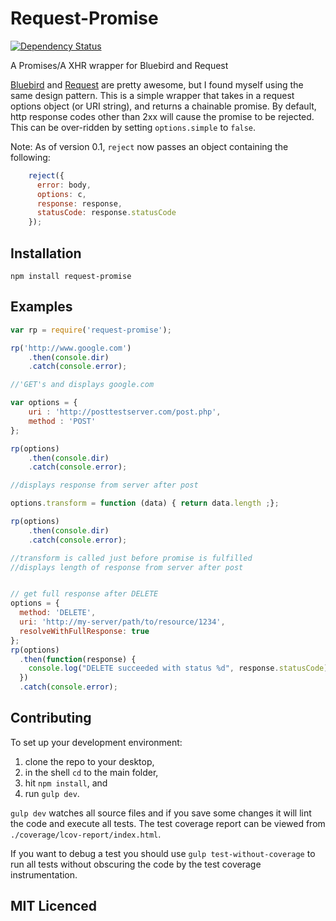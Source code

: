 # Request-Promise

[![Dependency Status](https://david-dm.org/tyabonil/request-promise.svg)](https://david-dm.org/tyabonil/request-promise)

A Promises/A XHR wrapper for Bluebird and Request

[Bluebird](https://github.com/petkaantonov/bluebird) and
[Request](https://github.com/mikeal/request) are pretty awesome, but I found
myself using the same design pattern.  This is a simple wrapper that takes in a
request options object (or URI string), and returns a chainable promise.  By
default, http response codes other than 2xx will cause the promise to
be rejected.  This can be over-ridden by setting `options.simple` to `false`.

Note: As of version 0.1, `reject` now passes  an object containing the following:
```js    
    reject({
      error: body,
      options: c,
      response: response,
      statusCode: response.statusCode
    });
```

## Installation

`npm install request-promise`

## Examples

``` js
var rp = require('request-promise');

rp('http://www.google.com')
    .then(console.dir)
    .catch(console.error);

//'GET's and displays google.com

var options = {
    uri : 'http://posttestserver.com/post.php',
    method : 'POST'
}; 

rp(options)
    .then(console.dir)
    .catch(console.error);

//displays response from server after post

options.transform = function (data) { return data.length ;};

rp(options)
    .then(console.dir)
    .catch(console.error);

//transform is called just before promise is fulfilled
//displays length of response from server after post


// get full response after DELETE
options = {
  method: 'DELETE',
  uri: 'http://my-server/path/to/resource/1234',
  resolveWithFullResponse: true
};
rp(options)
  .then(function(response) {
    console.log("DELETE succeeded with status %d", response.statusCode);
  })
  .catch(console.error);
```

## Contributing

To set up your development environment:

1. clone the repo to your desktop,
2. in the shell `cd` to the main folder,
3. hit `npm install`, and
4. run `gulp dev`.

`gulp dev` watches all source files and if you save some changes it will lint the code and execute all tests. The test coverage report can be viewed from `./coverage/lcov-report/index.html`.

If you want to debug a test you should use `gulp test-without-coverage` to run all tests without obscuring the code by the test coverage instrumentation.

## MIT Licenced
